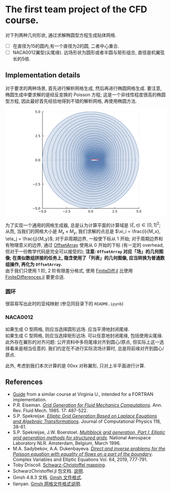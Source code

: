 # The first team project of the CFD course.

对下列两种几何形状, 通过求解椭圆型方程生成贴体网格.

- [ ] 在直径为15的圆内,有一个直径为2的圆, 二者中心重合.
- [ ] NACA0012翼型(尖尾缘). 远场形状为圆形或者半圆与矩形组合, 直径是机翼弦长的5倍.

## Implementation details

对于要求的两种场景, 首先进行解析网格生成, 然后再进行椭圆网格生成.
要注意, 椭圆生成中要求解的是经反变换的 Poisson 方程;
这是一个非线性程度很高的椭圆型方程,
因此最好首先经验地得到不错的解析网格, 再使用椭圆方法.

[![tf-demo](https://github.com/tsinghua-TEEP/CFD2021-G4-Projects/blob/main/Project-1/test/img/tf-hO.svg)](https://github.com/tsinghua-TEEP/CFD2021-G4-Projects/blob/main/Project-1/test/img/tf-hO.svg)

为了实现一个通用的网格生成器, 总是认为计算平面的计算域是
$\left(\xi, \eta\right) \in \left[0, 1\right]^2$;
从而, 当我们的网格大小是 $M_x \times M_y$,
我们求解的点总是
$\xi_i = \frac{i}{M_x}, \eta_j = \frac{j}{M_y}$;
对于非周期边界, 一般使下标从 1 开始;
对于周期边界和有物理意义的边界,
通过 [OffsetArray](https://github.com/JuliaArrays/OffsetArrays.jl) 使用从 0 开始的下标
(有一定的 overhead, 但对于一份教学代码是完全可以接受的);
**注意: ``OffsetArray`` 对应「场」的几何图像; 在类似数组拼接的任务上, 隐含使用了「列表」的几何图像, 应当转换为普通数组操作, 再化为 ``OffsetArray``.**  
由于我们只使用 1 阶, 2 阶有限差分格式,
使用 [FiniteDiff.jl](https://github.com/JuliaDiff/FiniteDiff.jl)
比使用 [FiniteDifferences.jl](https://github.com/JuliaDiff/FiniteDifferences.jl)
要更合适.

### 圆环

很容易写出此时的亚纯映射 (参见同目录下的 ``README.ipynb``)

<!-- $$\begin{aligned}&
\begin{cases}
  \xi  = \frac{\theta}{2\pi} = \frac{1}{2\pi}\arctan{\left(x,y\right)}\\
  \eta = \frac{\ln{{\;  r  \;}/R_\text{i}  }}{   \ln{    R_\text{e}    /R_\text{i}}}
       = \frac{\ln{{(x^2+y^2)}/R_\text{i}^2}}{2\;\ln{\;\;R_\text{e}\;\;/R_\text{i}}}
\end{cases} \quad
\begin{cases}
  \theta = 2\pi \xi\\
  r      = \left(\frac{R_\text{e}}{R_\text{i}}\right)^\eta\!R_\text{i}
\end{cases} \\&
\begin{cases}
  x = r \cos{\theta}
    = \left(\frac{R_\text{e}}{R_\text{i}}\right)^\eta\!R_\text{i} \cos{2\pi \xi}\\
  y = r \sin{\theta}
    = \left(\frac{R_\text{e}}{R_\text{i}}\right)^\eta\!R_\text{i} \sin{2\pi \xi}
\end{cases}
\end{aligned}$$ -->

### NACA0012

如果生成 O 型网格, 则应当选择圆形远场. 应当平滑地封闭尾缘.  
如果生成 C 型网格, 则应当选择矩形远场. 可以任意地封闭尾缘, 包括使用尖尾缘.  
此外存在翼形的对齐问题:
公开资料中多将尾缘对齐到圆心/原点, 但实际上这一选择看来是相当任意的.
我们约定在不进行实际流场计算时, 总是将前缘对齐到圆心/原点.

此外, 考虑到我们本次计算的是 00xx 对称翼形, 只对上半平面进行计算.

## References
- [Guide](http://www.people.virginia.edu/~rjr/mae672/projects/GridGeneration.pdf) from a similar course at Virginia U., intended for a FORTRAN implementation.
- P.R. Eiseman. [*Grid Generation for Fluid Mechanics Computations*](https://doi.org/10.1146/annurev.fl.17.010185.002415). Ann. Rev. Fluid Mech. 1985. 17: 487-522.
- S.P. Spekreijse. [*Elliptic Grid Generation Based on Laplace Equations and Algebraic Transformations*](https://doi.org/10.1006/jcph.1995.1078). Journal of Computational Physics 118, 38-61.
- S.P. Spekreijse, J.W. Boerstoel. [*Multiblock grid generation, Part I: Elliptic grid generation methods for structured grids*](https://core.ac.uk/download/pdf/80112194.pdf). National Aerospace Laboratory NLR. Amsterdam, Belgium, March 1996.
- M.A. Sadybekov, A.A. Dukenbayeva. [*Direct and inverse problems for the Poisson equation with equality of flows on a part of the boundary*](https://doi.org/10.1080/17476933.2018.1517340). Complex Variables and Elliptic Equations Vol. 64, 2019, 777-791.
- Toby Driscoll. [Schwarz-Christoffel mapping](http://www.math.udel.edu/~driscoll/research/conformal.html).
- SchwarzChristoffel.jl 包文档. [说明](https://jdeldre.github.io/SchwarzChristoffel.jl).
- Gmsh 4.8.3 文档. [Gmsh 文件格式](http://gmsh.info/doc/texinfo/gmsh.html#MSH-file-format).
- tlanyan. [Gmsh 网格文件格式说明](https://tlanyan.me/gmsh%E7%BD%91%E6%A0%BC%E6%96%87%E4%BB%B6%E6%A0%BC%E5%BC%8F%E8%AF%B4%E6%98%8E/). 

